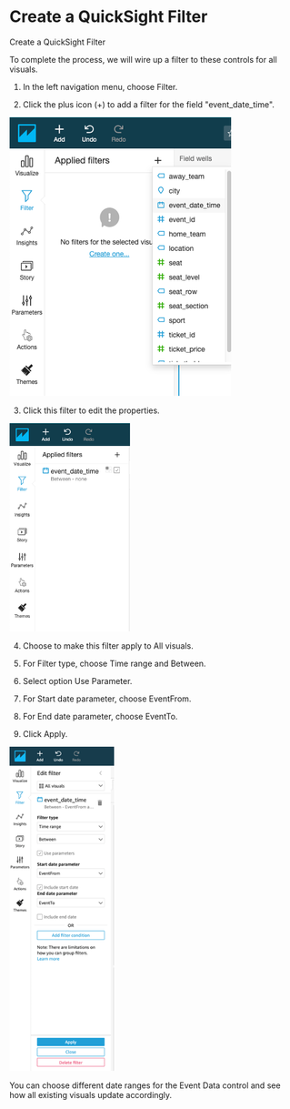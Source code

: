 # Create a QuickSight Filter

Create a QuickSight Filter

To complete the process, we will wire up a filter to these controls for all visuals.

1.	In the left navigation menu, choose Filter.

2.	Click the plus icon (+) to add a filter for the field "event_date_time".

 
![screenshot](img/26.png)

3.	Click this filter to edit the properties.

 
![screenshot](img/27.png)

4.	Choose to make this filter apply to All visuals.

5.	For Filter type, choose Time range and Between. 

6.	Select option Use Parameter.

7.	For Start date parameter, choose EventFrom.

8.	For End date parameter, choose EventTo.

9.	Click Apply.

 
![screenshot](img/28.png)

You can choose different date ranges for the Event Data control and see how all existing visuals update accordingly.
